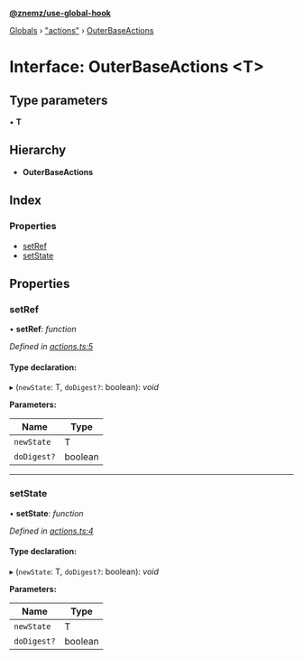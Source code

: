 **[@znemz/use-global-hook](../README.md)**

[Globals](../globals.md) › ["actions"](../modules/_actions_.md) › [OuterBaseActions](_actions_.outerbaseactions.md)

# Interface: OuterBaseActions <**T**>

## Type parameters

▪ **T**

## Hierarchy

* **OuterBaseActions**

## Index

### Properties

* [setRef](_actions_.outerbaseactions.md#setref)
* [setState](_actions_.outerbaseactions.md#setstate)

## Properties

###  setRef

• **setRef**: *function*

*Defined in [actions.ts:5](https://github.com/nmccready/use-global-hook/blob/43f09fb/src/actions.ts#L5)*

#### Type declaration:

▸ (`newState`: T, `doDigest?`: boolean): *void*

**Parameters:**

Name | Type |
------ | ------ |
`newState` | T |
`doDigest?` | boolean |

___

###  setState

• **setState**: *function*

*Defined in [actions.ts:4](https://github.com/nmccready/use-global-hook/blob/43f09fb/src/actions.ts#L4)*

#### Type declaration:

▸ (`newState`: T, `doDigest?`: boolean): *void*

**Parameters:**

Name | Type |
------ | ------ |
`newState` | T |
`doDigest?` | boolean |